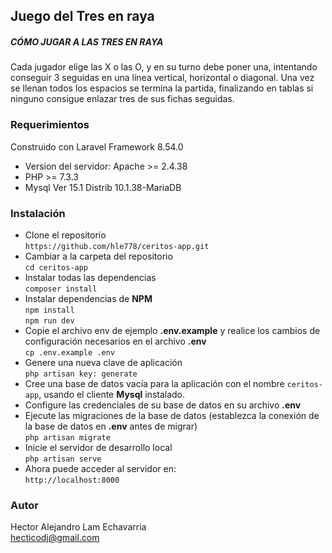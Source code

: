 ## Juego del Tres en raya

##### CÓMO JUGAR A LAS TRES EN RAYA

Cada jugador elige las X o las O, y en su turno debe poner una, intentando conseguir 3 seguidas en una línea vertical, horizontal o diagonal. Una vez se llenan todos los espacios se termina la partida, finalizando en tablas si ninguno consigue enlazar tres de sus fichas seguidas.

### Requerimientos

Construido con Laravel Framework 8.54.0

- Version del servidor: Apache >= 2.4.38
- PHP >= 7.3.3
- Mysql Ver 15.1 Distrib 10.1.38-MariaDB

### Instalación

- Clone el repositorio<br>
`https://github.com/hle778/ceritos-app.git` 
- Cambiar a la carpeta del repositorio<br>
`cd ceritos-app`
- Instalar todas las dependencias<br>
`composer install`
- Instalar dependencias de **NPM**<br>
`npm install`<br>
`npm run dev`
- Copie el archivo env de ejemplo **.env.example** y realice los cambios de configuración necesarios en el archivo **.env**<br>
`cp .env.example .env`
- Genere una nueva clave de aplicación<br>
`php artisan key: generate`
- Cree una base de datos vacía para la aplicación con el nombre `ceritos-app`, usando el cliente **Mysql** instalado.
- Configure las credenciales de su base de datos en su archivo **.env**
- Ejecute las migraciones de la base de datos (establezca la conexión de la base de datos en **.env** antes de migrar)<br>
`php artisan migrate`
- Inicie el servidor de desarrollo local<br>
`php artisan serve`
- Ahora puede acceder al servidor en:<br>
`http://localhost:8000` 

### Autor

Hector Alejandro Lam Echavarria<br>
<hecticodj@gmail.com>
